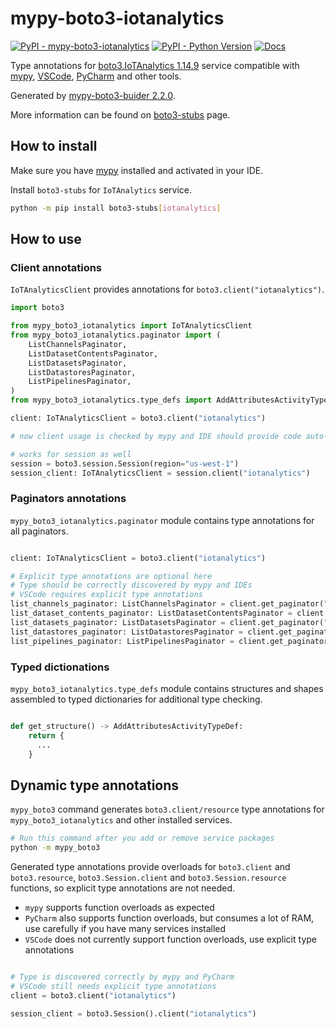# mypy-boto3-iotanalytics

[![PyPI - mypy-boto3-iotanalytics](https://img.shields.io/pypi/v/mypy-boto3-iotanalytics.svg?color=blue)](https://pypi.org/project/mypy-boto3-iotanalytics)
[![PyPI - Python Version](https://img.shields.io/pypi/pyversions/mypy-boto3-iotanalytics.svg?color=blue)](https://pypi.org/project/mypy-boto3-iotanalytics)
[![Docs](https://img.shields.io/readthedocs/mypy-boto3-builder.svg?color=blue)](https://mypy-boto3-builder.readthedocs.io/)

Type annotations for
[boto3.IoTAnalytics 1.14.9](https://boto3.amazonaws.com/v1/documentation/api/1.14.9/reference/services/iotanalytics.html#IoTAnalytics) service
compatible with [mypy](https://github.com/python/mypy), [VSCode](https://code.visualstudio.com/),
[PyCharm](https://www.jetbrains.com/pycharm/) and other tools.

Generated by [mypy-boto3-buider 2.2.0](https://github.com/vemel/mypy_boto3_builder).

More information can be found on [boto3-stubs](https://pypi.org/project/boto3-stubs/) page.

## How to install

Make sure you have [mypy](https://github.com/python/mypy) installed and activated in your IDE.

Install `boto3-stubs` for `IoTAnalytics` service.

```bash
python -m pip install boto3-stubs[iotanalytics]
```

## How to use

### Client annotations

`IoTAnalyticsClient` provides annotations for `boto3.client("iotanalytics")`.

```python
import boto3

from mypy_boto3_iotanalytics import IoTAnalyticsClient
from mypy_boto3_iotanalytics.paginator import (
    ListChannelsPaginator,
    ListDatasetContentsPaginator,
    ListDatasetsPaginator,
    ListDatastoresPaginator,
    ListPipelinesPaginator,
)
from mypy_boto3_iotanalytics.type_defs import AddAttributesActivityTypeDef, ...

client: IoTAnalyticsClient = boto3.client("iotanalytics")

# now client usage is checked by mypy and IDE should provide code auto-complete

# works for session as well
session = boto3.session.Session(region="us-west-1")
session_client: IoTAnalyticsClient = session.client("iotanalytics")
```

### Paginators annotations

`mypy_boto3_iotanalytics.paginator` module contains type annotations for all paginators.

```python

client: IoTAnalyticsClient = boto3.client("iotanalytics")

# Explicit type annotations are optional here
# Type should be correctly discovered by mypy and IDEs
# VSCode requires explicit type annotations
list_channels_paginator: ListChannelsPaginator = client.get_paginator("list_channels")
list_dataset_contents_paginator: ListDatasetContentsPaginator = client.get_paginator("list_dataset_contents")
list_datasets_paginator: ListDatasetsPaginator = client.get_paginator("list_datasets")
list_datastores_paginator: ListDatastoresPaginator = client.get_paginator("list_datastores")
list_pipelines_paginator: ListPipelinesPaginator = client.get_paginator("list_pipelines")
```







### Typed dictionations

`mypy_boto3_iotanalytics.type_defs` module contains structures and shapes assembled
to typed dictionaries for additional type checking.

```python

def get_structure() -> AddAttributesActivityTypeDef:
    return {
      ...
    }
```


## Dynamic type annotations

`mypy_boto3` command generates `boto3.client/resource` type annotations for
`mypy_boto3_iotanalytics` and other installed services.

```bash
# Run this command after you add or remove service packages
python -m mypy_boto3
```

Generated type annotations provide overloads for `boto3.client` and `boto3.resource`,
`boto3.Session.client` and `boto3.Session.resource` functions,
so explicit type annotations are not needed.

- `mypy` supports function overloads as expected
- `PyCharm` also supports function overloads, but consumes a lot of RAM, use carefully if you have many services installed
- `VSCode` does not currently support function overloads, use explicit type annotations

```python

# Type is discovered correctly by mypy and PyCharm
# VSCode still needs explicit type annotations
client = boto3.client("iotanalytics")

session_client = boto3.Session().client("iotanalytics")
```
